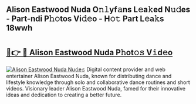 ## Alison Eastwood Nuda O𝚗𝚕yf𝚊ns L𝚎a𝚔ed N𝚞𝚍es - Part-ndi P𝚑𝚘tos Vi𝚍𝚎o - H𝚘𝚝 Part L𝚎a𝚔s 18wwh

# <h2><a href="http://kf6cvp.oniu.top/?m=Alison+Eastwood+Nuda">🔗👉 🔴 Alison Eastwood Nuda P𝚑ot𝚘𝚜 V𝚒d𝚎o</a></h2>

[![Alison Eastwood Nuda Nu𝚍e𝚜](https://i.imgur.com/0qMVB7G.gif)](http://kf6cvp.oniu.top/?m=Alison+Eastwood+Nuda)
Digital content provider and web entertainer Alison Eastwood Nuda, known for distributing dance and lifestyle knowledge through solo and collaborative dance routines and short videos. Visionary leader Alison Eastwood Nuda, famed for their innovative ideas and dedication to creating a better future.  
